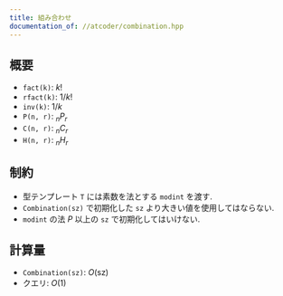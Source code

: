 ```yaml
---
title: 組み合わせ
documentation_of: //atcoder/combination.hpp
---
```


## 概要

- `fact(k)`: $k!$
- `rfact(k)`: $1/k!$
- `inv(k)`: $1/k$
- `P(n, r)`: ${}_nP_r$
- `C(n, r)`: ${}_nC_r$
- `H(n, r)`: ${}_nH_r$

## 制約

- 型テンプレート `T` には素数を法とする `modint` を渡す.
- `Combination(sz)` で初期化した `sz` より大きい値を使用してはならない.
- `modint` の法 $P$ 以上の `sz` で初期化してはいけない.

## 計算量

- `Combination(sz)`: $O(\mathrm{sz})$
- クエリ: $O(1)$